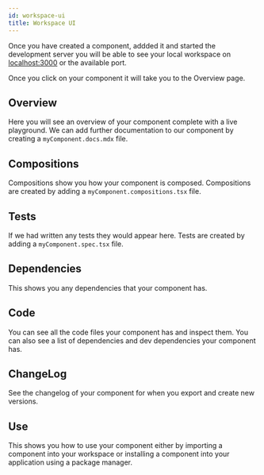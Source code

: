 ```yaml
---
id: workspace-ui
title: Workspace UI
---
```


Once you have created a component, addded it and started the development server you will be able to see your local workspace on [localhost:3000](http://localhost:3000) or the available port.

Once you click on your component it will take you to the Overview page.

## Overview

Here you will see an overview of your component complete with a live playground. We can add further documentation to our component by creating a `myComponent.docs.mdx` file.

## Compositions

Compositions show you how your component is composed. Compositions are created by adding a `myComponent.compositions.tsx` file.

## Tests

If we had written any tests they would appear here. Tests are created by adding a `myComponent.spec.tsx` file.

## Dependencies

This shows you any dependencies that your component has.

## Code 

You can see all the code files your component has and inspect them. You can also see a list of dependencies and dev dependencies your component has. 

## ChangeLog

See the changelog of your component for when you export and create new versions.

## Use

This shows you how to use your component either by importing a component into your workspace or installing a component into your application using a package manager. 